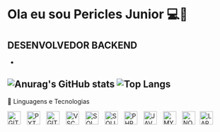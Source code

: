 # Ola eu sou Pericles Junior 💻👋

**DESENVOLVEDOR BACKEND**
-
-
![Anurag's GitHub stats](https://github-readme-stats.vercel.app/api?username=PericlesJunior1212&show_icons=true&theme=radical)
![Top Langs](https://github-readme-stats.vercel.app/api/top-langs/?username=PericlesJunior1212&layout=compact)
---

🤖 Linguagens e Tecnologias


<img
aligng="left"
alt="GIT"
title="GIT"
width="30px"
style="padding-right:10px;"
src="https://cdn.jsdelivr.net/gh/devicons/devicon@latest/icons/git/git-original.svg" /> <img
aligng="left"
alt="PYTHON"
title="PYTHON"
width="30px"
style="padding-right:10px;"
src="https://cdn.jsdelivr.net/gh/devicons/devicon@latest/icons/python/python-original.svg"/> <img
aligng="left"
alt="GITHUB"
title="GITHUB"
width="30px"
style="padding-right:10px;"
src="https://cdn.jsdelivr.net/gh/devicons/devicon@latest/icons/github/github-original.svg" /> <img
aligng="left"
alt="VSCODE"
title="VSCODE"
width="30px"
style="padding-right:10px;"
src="https://cdn.jsdelivr.net/gh/devicons/devicon@latest/icons/vscode/vscode-original.svg" /> <img
aligng="left"
alt="SQL"
title="SQL"
width="30px"
style="padding-right:10px;"
src="https://cdn.jsdelivr.net/gh/devicons/devicon@latest/icons/azuresqldatabase/azuresqldatabase-original.svg" /> <img
aligng="left"
alt="SQLITE"
title="SQLITE"
width="30px"
style="padding-right:10px;"
src="https://cdn.jsdelivr.net/gh/devicons/devicon@latest/icons/sqlite/sqlite-original.svg" /> <img 
aligng="left"
alt="PHP"
title="PHP"
width="30px"
style="padding-right:10px;"
src="https://cdn.jsdelivr.net/gh/devicons/devicon@latest/icons/php/php-original.svg" /> <img
aligng="left"
alt="JAVASCRIPT"
title="JAVASCRIPT"
width="30px"
style="padding-right:10px;"                                                                                          
src="https://cdn.jsdelivr.net/gh/devicons/devicon@latest/icons/javascript/javascript-original.svg" /> <img 
aligng="left"
alt="MYSQL"
title="MYSQL"
width="30px"
style="padding-right:10px;"                                                                                                         src="https://cdn.jsdelivr.net/gh/devicons/devicon@latest/icons/mysql/mysql-plain-wordmark.svg" /> <img 
aligng="left"
alt="NODE.JS"
title="NODE.JS"
width="30px"
style="padding-right:10px;"                                                                                                                                                   src="https://cdn.jsdelivr.net/gh/devicons/devicon@latest/icons/nodejs/nodejs-plain-wordmark.svg" /><img
aligng="left"
alt="LARAVEL"
title="LARAVEL"
width="30px"
style="padding-right:10px;"                                                                                                                                                                                                                         src="https://cdn.jsdelivr.net/gh/devicons/devicon@latest/icons/laravel/laravel-original-wordmark.svg" />
          
          
          
          
          

          


<!--
**PericlesJunior1212/PericlesJunior1212** is a ✨ _special_ ✨ repository because its `README.md` (this file) appears on your GitHub profile.

Here are some ideas to get you started:

- 🔭 I’m currently working on ...
- 🌱 I’m currently learning ...
- 👯 I’m looking to collaborate on ...
- 🤔 I’m looking for help with ...
- 💬 Ask me about ...
- 📫 How to reach me: ...
- 😄 Pronouns: ...
- ⚡ Fun fact: ...
-->
